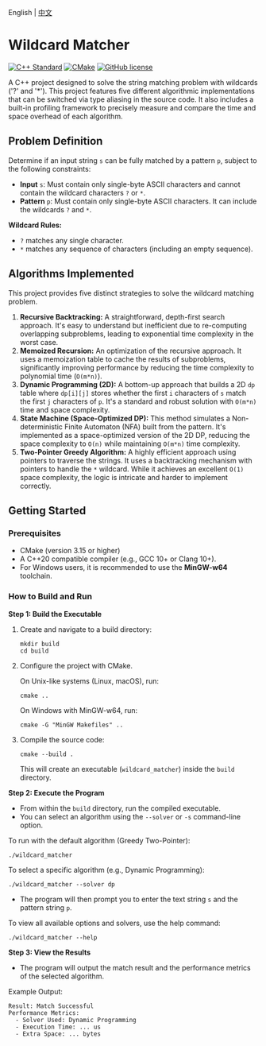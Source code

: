 English | [中文](README_zh.md)

# Wildcard Matcher

[![C++ Standard](https://img.shields.io/badge/C++-20%2B-blue?style=flat&logo=cplusplus)](https://isocpp.org/std/status)
[![CMake](https://img.shields.io/badge/CMake-3.15%2B-red?style=flat&logo=cmake)](https://cmake.org)
[![GitHub license](https://img.shields.io/github/license/suzato/wildcard-matcher)](LICENSE)

A C++ project designed to solve the string matching problem with wildcards ('?' and '\*'). This project features five different algorithmic implementations that can be switched via type aliasing in the source code. It also includes a built-in profiling framework to precisely measure and compare the time and space overhead of each algorithm.

## Problem Definition

Determine if an input string `s` can be fully matched by a pattern `p`, subject to the following constraints:

- **Input** `s`: Must contain only single-byte ASCII characters and cannot contain the wildcard characters `?` or `*`.
- **Pattern** `p`: Must contain only single-byte ASCII characters. It can include the wildcards `?` and `*`.

**Wildcard Rules:**

- `?` matches any single character.
- `*` matches any sequence of characters (including an empty sequence).

## Algorithms Implemented

This project provides five distinct strategies to solve the wildcard matching problem.

1.  **Recursive Backtracking:** A straightforward, depth-first search approach. It's easy to understand but inefficient due to re-computing overlapping subproblems, leading to exponential time complexity in the worst case.
2.  **Memoized Recursion:** An optimization of the recursive approach. It uses a memoization table to cache the results of subproblems, significantly improving performance by reducing the time complexity to polynomial time (`O(m*n)`).
3.  **Dynamic Programming (2D):** A bottom-up approach that builds a 2D `dp` table where `dp[i][j]` stores whether the first `i` characters of `s` match the first `j` characters of `p`. It's a standard and robust solution with `O(m*n)` time and space complexity.
4.  **State Machine (Space-Optimized DP):** This method simulates a Non-deterministic Finite Automaton (NFA) built from the pattern. It's implemented as a space-optimized version of the 2D DP, reducing the space complexity to `O(n)` while maintaining `O(m*n)` time complexity.
5.  **Two-Pointer Greedy Algorithm:** A highly efficient approach using pointers to traverse the strings. It uses a backtracking mechanism with pointers to handle the `*` wildcard. While it achieves an excellent `O(1)` space complexity, the logic is intricate and harder to implement correctly.

## Getting Started

### Prerequisites

- CMake (version 3.15 or higher)
- A C++20 compatible compiler (e.g., GCC 10+ or Clang 10+).
- For Windows users, it is recommended to use the **MinGW-w64** toolchain.

### How to Build and Run

**Step 1: Build the Executable**

1. Create and navigate to a build directory:

   ```shell
   mkdir build
   cd build
   ```

2. Configure the project with CMake.

   On Unix-like systems (Linux, macOS), run:

   ```shell
   cmake ..
   ```

   On Windows with MinGW-w64, run:

   ```shell
   cmake -G "MinGW Makefiles" ..
   ```

3. Compile the source code:

   ```shell
   cmake --build .
   ```

   This will create an executable (`wildcard_matcher`) inside the `build` directory.

**Step 2: Execute the Program**

- From within the `build` directory, run the compiled executable.
- You can select an algorithm using the `--solver` or `-s` command-line option.

To run with the default algorithm (Greedy Two-Pointer):

```shell
./wildcard_matcher
```

To select a specific algorithm (e.g., Dynamic Programming):

```shell
./wildcard_matcher --solver dp
```

- The program will then prompt you to enter the text string `s` and the pattern string `p`.

To view all available options and solvers, use the help command:

```shell
./wildcard_matcher --help
```

**Step 3: View the Results**

- The program will output the match result and the performance metrics of the selected algorithm.

Example Output:

```
Result: Match Successful
Performance Metrics:
  - Solver Used: Dynamic Programming
  - Execution Time: ... us
  - Extra Space: ... bytes
```
